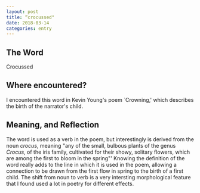 ```yaml
---
layout: post
title: “crocussed"
date: 2018-03-14
categories: entry
---
```

## The Word
Crocussed

## Where encountered?
I encountered this word in Kevin Young's poem `Crowning,' which describes the birth of the narrator's child. 

## Meaning, and Reflection
The word is used as a verb in the poem, but interestingly is derived from the noun *crocus*, meaning "any of the small, bulbous plants of the genus *Crocus*, of the iris family, cultivated for their showy, solitary flowers, which are among the first to bloom in the spring"' Knowing the definition of the word really adds to the line in which it is used in the poem, allowing a connection to be drawn from the first flow in spring to the birth of a first child. The shift from noun to verb is a very intersting morphological feature that I found used a lot in poetry for different effects. 
